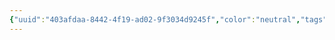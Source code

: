 ```yaml
---
{"uuid":"403afdaa-8442-4f19-ad02-9f3034d9245f","color":"neutral","tags":[],"embeds":[],"links":[]}
---
```

